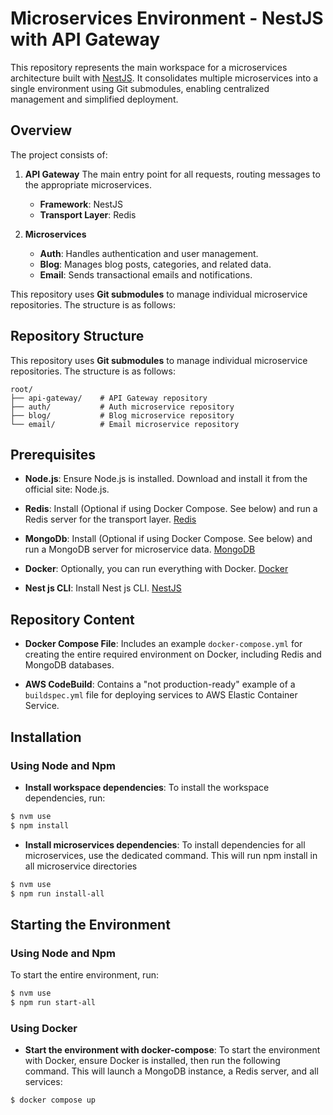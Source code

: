 # Microservices Environment - NestJS with API Gateway

This repository represents the main workspace for a microservices architecture built with [NestJS](https://nestjs.com/). It consolidates multiple microservices into a single environment using Git submodules, enabling centralized management and simplified deployment.

## Overview

The project consists of:

1. **API Gateway**
   The main entry point for all requests, routing messages to the appropriate microservices.
   - **Framework**: NestJS
   - **Transport Layer**: Redis

2. **Microservices**
   - **Auth**: Handles authentication and user management.
   - **Blog**: Manages blog posts, categories, and related data.
   - **Email**: Sends transactional emails and notifications.

This repository uses **Git submodules** to manage individual microservice repositories. The structure is as follows:

## Repository Structure

This repository uses **Git submodules** to manage individual microservice repositories. The structure is as follows:

```plaintext
root/
├── api-gateway/    # API Gateway repository
├── auth/           # Auth microservice repository
├── blog/           # Blog microservice repository
└── email/          # Email microservice repository
```

## Prerequisites

- **Node.js**: Ensure Node.js is installed.
  Download and install it from the official site: Node.js.

- **Redis**: Install (Optional if using Docker Compose. See below) and run a Redis server for the transport layer. [Redis](https://redis.io/kb/doc/1hcec8xg9w/how-can-i-install-redis-on-docker)

- **MongoDb**: Install (Optional if using Docker Compose. See below) and run a MongoDB server for microservice data. [MongoDB](https://www.mongodb.com/docs/manual/tutorial/install-mongodb-community-with-docker/)

- **Docker**: Optionally, you can run everything with Docker. [Docker](https://www.docker.com/)

- **Nest js CLI**: Install Nest js CLI. [NestJS](https://nestjs.com/)

## Repository Content

- **Docker Compose File**: Includes an example `docker-compose.yml` for creating the entire required environment on Docker, including Redis and MongoDB databases.

- **AWS CodeBuild**: Contains a "not production-ready" example of a `buildspec.yml` file for deploying services to AWS Elastic Container Service.

## Installation

### Using Node and Npm

- **Install workspace dependencies**: To install the workspace dependencies, run:

```bash
$ nvm use
$ npm install
```

- **Install microservices dependencies**: To install dependencies for all microservices, use the dedicated command. This will run npm install in all microservice directories

```bash
$ nvm use
$ npm run install-all
```

## Starting the Environment

### Using Node and Npm

To start the entire environment, run:

```bash
$ nvm use
$ npm run start-all
```

### Using Docker

- **Start the environment with docker-compose**: To start the environment with Docker, ensure Docker is installed, then run the following command. This will launch a MongoDB instance, a Redis server, and all services:

```bash
$ docker compose up
```
